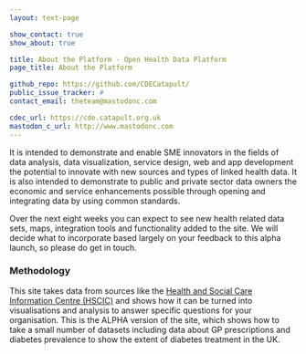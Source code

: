 ```yaml
---
layout: text-page

show_contact: true
show_about: true

title: About the Platform - Open Health Data Platform
page_title: About the Platform

github_repo: https://github.com/CDECatapult/
public_issue_tracker: #
contact_email: theteam@mastodonc.com

cdec_url: https://cde.catapult.org.uk
mastodon_c_url: http://www.mastodonc.com
---
```


It is intended to demonstrate and enable SME innovators in
the fields of data analysis, data visualization, service
design, web and app development the potential to innovate
with new sources and types of linked health data. It is also
intended to demonstrate to public and private sector data
owners the economic and service enhancements possible through
opening and integrating data by using common standards.

Over the next eight weeks you can expect to see new health
related data sets, maps, integration tools and functionality
added to the site. We will decide what to incorporate based
largely on your feedback to this alpha launch, so please do
get in touch.

### Methodology
This site takes data from sources like the [Health and
Social Care Information Centre (HSCIC)](http://www.hscic.gov.uk)
and shows how it can be turned into visualisations and analysis
to answer specific questions for your organisation.
This is the ALPHA version of the site, which shows how
to take a small number of datasets including data about
GP prescriptions and diabetes prevalence to show the extent
of diabetes treatment in the UK.
